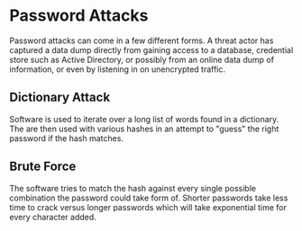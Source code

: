 # Password Attacks

Password attacks can come in a few different forms. A threat actor has captured a data dump directly from gaining access to a database, credential store such as Active Directory, or possibly from an online data dump of information, or even by listening in on unencrypted traffic.

## Dictionary Attack

Software is used to iterate over a long list of words found in a dictionary. The are then used with various hashes in an attempt to "guess" the right password if the hash matches.

## Brute Force

The software tries to match the hash against every single possible combination the password could take form of. Shorter passwords take less time to crack versus longer passwords which will take exponential time for every character added.